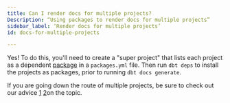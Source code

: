```yaml
---
title: Can I render docs for multiple projects?
Description: “Using packages to render docs for multiple projects”
sidebar_label: ‘Render docs for multiple projects’
id: docs-for-multiple-projects

---
```


Yes! To do this, you'll need to create a "super project" that lists each project as a dependent [package](package-management) in a `packages.yml` file. Then run `dbt deps` to install the projects as packages, prior to running `dbt docs generate`.

If you are going down the route of multiple projects, be sure to check out our advice [1](https://discourse.getdbt.com/t/should-i-have-an-organisation-wide-project-a-monorepo-or-should-each-work-flow-have-their-own/666) [2](https://discourse.getdbt.com/t/how-to-configure-your-dbt-repository-one-or-many/2121)on the topic.
